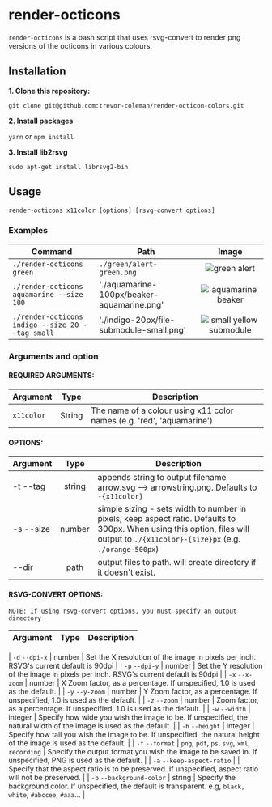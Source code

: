 # render-octicons

`render-octicons` is a bash script that uses rsvg-convert to render png versions of the octicons in various colours.

## Installation

**1. Clone this repository:**

`git clone git@github.com:trevor-coleman/render-octicon-colors.git`

**2. Install packages**

`yarn` or `npm install`

**3. Install lib2rsvg**

`sudo apt-get install librsvg2-bin`

## Usage

`render-octicons x11color [options] [rsvg-convert options]`

### Examples

| Command                                          | Path                                       |                                                                Image                                                                |
| ------------------------------------------------ | ------------------------------------------ | :---------------------------------------------------------------------------------------------------------------------------------: |
| `./render-octicons green`                        | `./green/alert-green.png`                  |           ![green alert](https://github.com/trevor-coleman/render-octicons/blob/master/examples/alert-green.png?raw=true)           |
| `./render-octicons aquamarine --size 100`        | './aquamarine-100px/beaker-aquamarine.png' |     ![aquamarine beaker](https://github.com/trevor-coleman/render-octicons/blob/master/examples/beaker-aquamarine.png?raw=true)     |
| `./render-octicons indigo --size 20 --tag small` | './indigo-20px/file-submodule-small.png'   | ![small yellow submodule](https://github.com/trevor-coleman/render-octicons/blob/master/examples/file-submodule-small.png?raw=true) |

### Arguments and option

#### REQUIRED ARGUMENTS:

| Argument   | Type   | Description                                                           |
| ---------- | ------ | --------------------------------------------------------------------- |
| `x11color` | String | The name of a colour using x11 color names (e.g. 'red', 'aquamarine') |

#### OPTIONS:

| Argument  |  Type  | Description                                                                                                                                                                        |
| --------- | :----: | ---------------------------------------------------------------------------------------------------------------------------------------------------------------------------------- |
| -t --tag  | string | appends string to output filename arrow.svg --> arrowstring.png. Defaults to `-{x11color}`                                                                                         |
| -s --size | number | simple sizing - sets width to number in pixels, keep aspect ratio. Defaults to 300px. When using this option, files will output to `./{x11color}-{size}px` (e.g. `./orange-500px`) |
| --dir     |  path  | output files to path. will create directory if it doesn't exist.                                                                                                                   |

#### RSVG-CONVERT OPTIONS:

    NOTE: If using rsvg-convert options, you must specify an output directory

| Argument | Type | Description |
| -------- | :--: | ----------- |


| `-d`
`--dpi-x` | number | Set the X resolution of the image in pixels per inch. RSVG's current default is 90dpi |
| `-p`
`--dpi-y` | number | Set the Y resolution of the image in pixels per inch. RSVG's current default is 90dpi |
| `-x`
`--x-zoom` | number | X Zoom factor, as a percentage. If unspecified, 1.0 is used as the default. |
| `-y`
`--y-zoom` | number | Y Zoom factor, as a percentage. If unspecified, 1.0 is used as the default. |
| `-z`
`--zoom` | number | Zoom factor, as a percentage. If unspecified, 1.0 is used as the default. |
| `-w`
`--width` | integer | Specify how wide you wish the image to be. If unspecified, the natural width of the image is used as the default. |
| `-h`
`--height` | integer | Specify how tall you wish the image to be. If unspecified, the natural height of the image is used as the default. |
| `-f`
`--format` | `png`, `pdf`, `ps`, `svg`, `xml`, `recording` | Specify the output format you wish the image to be saved in. If unspecified, PNG is used as the default. |
| `-a`
`--keep-aspect-ratio` | | Specify that the aspect ratio is to be preserved. If unspecified, aspect ratio will not be preserved. |
| `-b`
`--background-color` | string | Specify the background color. If unspecified, the default is transparent. e.g, `black,` `white`, `#abccee`, `#aaa`... |
